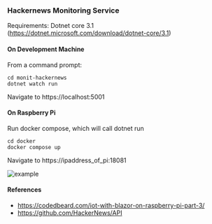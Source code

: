 ### Hackernews Monitoring Service

Requirements: Dotnet core 3.1 (https://dotnet.microsoft.com/download/dotnet-core/3.1)

#### On Development Machine
From a command prompt:

```
cd monit-hackernews
dotnet watch run
```

Navigate to https://localhost:5001

#### On Raspberry Pi

Run docker compose, which will call dotnet run
```
cd docker
docker compose up
```

Navigate to https://ipaddress_of_pi:18081

![example](example.png)

#### References
- https://codedbeard.com/iot-with-blazor-on-raspberry-pi-part-3/
- https://github.com/HackerNews/API